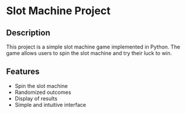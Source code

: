 # Slot Machine Project

## Description
This project is a simple slot machine game implemented in Python. The game allows users to spin the slot machine and try their luck to win.

## Features
- Spin the slot machine
- Randomized outcomes
- Display of results
- Simple and intuitive interface
